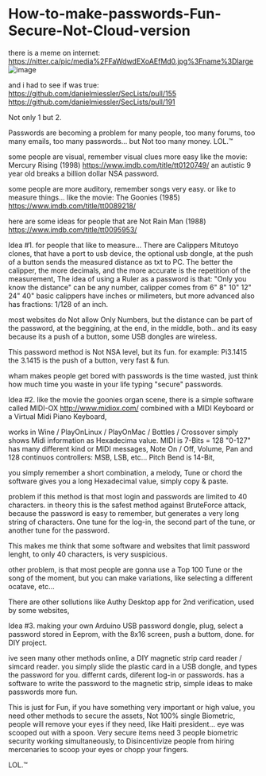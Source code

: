 # How-to-make-passwords-Fun-Secure-Not-Cloud-version

there is a meme on internet:
https://nitter.ca/pic/media%2FFaWdwdEXoAEfMd0.jpg%3Fname%3Dlarge
![image](https://user-images.githubusercontent.com/33388902/185253605-37c40849-ac00-46c1-8aee-230ff7189733.png)


and i had to see if was true:
https://github.com/danielmiessler/SecLists/pull/155
https://github.com/danielmiessler/SecLists/pull/191

Not only 1 but 2.

Passwords are becoming a problem for many people,
too many forums, too many emails, too many passwords...
but Not too many money. LOL.™

some people are visual, remember visual clues more easy
like the movie:
Mercury Rising (1998) https://www.imdb.com/title/tt0120749/
an autistic 9 year old breaks a billion dollar NSA password.

some people are more auditory, remember songs very easy.
or like to measure things...
like the movie:
The Goonies (1985) https://www.imdb.com/title/tt0089218/

here are some ideas for people that are Not Rain Man (1988)
https://www.imdb.com/title/tt0095953/

Idea #1.
for people that like to measure...
There are Calippers Mitutoyo clones, that have a port to usb device,
the optional usb dongle, at the push of a button sends the measured distance as txt to PC.
The better the calipper, the more decimals, and the more accurate is the repetition of the measurement,
The idea of using a Ruler as a password is that:
"Only you know the distance"
can be any number, calipper comes from 6" 8" 10" 12" 24" 40"
basic calippers have inches or milimeters,
but more advanced also has fractions: 1/128 of an inch.

most websites do Not allow Only Numbers,
but the distance can be part of the password,
at the beggining, at the end, in the middle, both..
and its easy because its a push of a button,
some USB dongles are wireless.

This password method is Not NSA level, but its fun.
for example:
Pi3.1415
the 3.1415 is the push of a button, very fast & fun.

wham makes people get bored with passwords is the time wasted,
just think how much time you waste in your life typing "secure" passwords.

Idea #2.
like the movie the goonies organ scene,
there is a simple software called MIDI-OX
http://www.midiox.com/
combined with a MIDI Keyboard or a Virtual Midi Piano Keyboard,

works in Wine / PlayOnLinux / PlayOnMac / Bottles / Crossover
simply shows Midi information as Hexadecima value.
MIDI is 7-Bits = 128 "0-127"
has many different kind or MIDI messages,
Note On / Off, Volume, Pan and 128 continuos controllers: MSB, LSB, etc...
Pitch Bend is 14-Bit,

you simply remember a short combination, a melody, Tune or chord
the software gives you a long Hexadecimal value, simply copy & paste.

problem if this method is that most login and passwords are limited to 40 characters.
in theory this is the safest method against BruteForce attack,
because the password is easy to remember, but generates a very long string of characters.
One tune for the log-in, the second part of the tune, or another tune for the password.

This makes me think that some software and websites that limit password lenght,
to only 40 characters, is very suspicious.

other problem, is that most people are gonna use a Top 100 Tune or the song of the moment,
but you can make variations, like selecting a different ocatave, etc...

There are other sollutions like Authy Desktop app for 2nd verification, used by some websites,

Idea #3. making your own Arduino USB password dongle, 
plug, select a password stored in Eeprom, with the 8x16 screen,
push a buttom, done.
for DIY project.

ive seen many other methods online,
a DIY magnetic strip card reader / simcard reader.
you simply slide the plastic card in a USB dongle, and types the password for you.
differnt cards, diferent log-in or passwords.
has a software to write the password to the magnetic strip, 
simple ideas to make passwords more fun.

This is just for Fun,
if you have something very important or high value, 
you need other methods to secure the assets, Not 100% single Biometric,
people will remove your eyes if they need, like Haiti president... eye was scooped out with a spoon.
Very secure items need 3 people biometric security working simultaneously, 
to Disincentivize people from hiring mercenaries to scoop your eyes or chopp your fingers.

LOL.™

 
